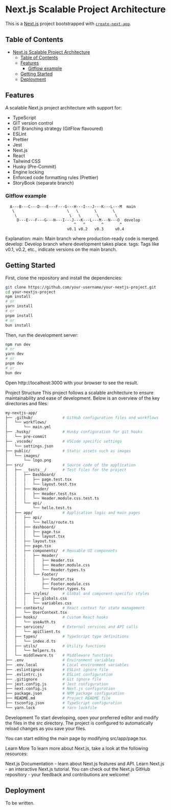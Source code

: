 # Next.js Scalable Project Architecture

This is a [Next.js](https://nextjs.org/) project bootstrapped with [`create-next-app`](https://github.com/vercel/next.js/tree/canary/packages/create-next-app).

## Table of Contents

- [Next.js Scalable Project Architecture](#nextjs-scalable-project-architecture)
  - [Table of Contents](#table-of-contents)
  - [Features](#features)
    - [Gitflow example](#gitflow-example)
  - [Getting Started](#getting-started)
  - [Deployment](#deployment)

## Features

A scalable Next.js project architecture with support for:

- TypeScript
- GIT version control
- GIT Branching strategy (GitFlow flavoured)
- ESLint
- Prettier
- Jest
- Next.js
- React
- Tailwind CSS
- Husky (Pre-Commit)
- Engine locking
- Enforced code formatting rules (Prettier)
- StoryBook (separate branch)

### Gitflow example

      A---B---C---D---E---F---G---H---I---J---K---L---M  main
       \                       \   \       \       \
        \                       \   \       \       \     
         D---E---F---G---H---I---J---K---L---M---N---O  develop
                                  ^   ^       ^       ^
                               v0.1 v0.2   v0.3     v0.4

Explanation:
main: Main branch where production-ready code is merged.
develop: Develop branch where development takes place.
tags: Tags like v0.1, v0.2, etc., indicate versions on the main branch.

## Getting Started

First, clone the repository and install the dependencies:

```bash
git clone https://github.com/your-username/your-nextjs-project.git
cd your-nextjs-project
npm install
# or
yarn install
# or
pnpm install
# or
bun install
```

Then, run the development server:

```bash
npm run dev
# or
yarn dev
# or
pnpm dev
# or
bun dev
```

Open http://localhost:3000 with your browser to see the result.

Project Structure
This project follows a scalable architecture to ensure maintainability and ease of development. Below is an overview of the key directories and files:

```bash
my-nextjs-app/
├── .github/             # GitHub configuration files and workflows
│   └── workflows/
│       └── main.yml
├── .husky/              # Husky configuration for git hooks
│   └── pre-commit
├── .vscode/             # VSCode specific settings
│   └── settings.json
├── public/              # Static assets such as images
│   └── images/
│       └── logo.png
├── src/                 # Source code of the application
│   ├── __tests__/       # Test files for the project
│   │   ├── Dashboard/
│   │   │   ├── page.test.tsx
│   │   │   └── layout.test.tsx
│   │   ├── Header/
│   │   │   ├── Header.test.tsx
│   │   │   └── Header.module.css.test.ts
│   │   └── api/
│   │       └── hello.test.ts
│   ├── app/             # Application logic and main pages
│   │   ├── api/
│   │   │   └── hello/route.ts
│   │   ├── dashboard/
│   │   │   ├── page.tsx
│   │   │   └── layout.tsx
│   │   ├── layout.tsx
│   │   ├── page.tsx
│   │   ├── components/  # Reusable UI components
│   │   │   ├── Header/
│   │   │   │   ├── Header.tsx
│   │   │   │   ├── Header.module.css
│   │   │   │   └── Header.types.ts
│   │   │   └── Footer/
│   │   │       ├── Footer.tsx
│   │   │       ├── Footer.module.css
│   │   │       └── Footer.types.ts
│   │   ├── styles/      # Global and component-specific styles
│   │   │   ├── globals.css
│   │   │   └── variables.css
│   ├── contexts/        # React context for state management
│   │   └── UserContext.tsx
│   ├── hooks/           # Custom React hooks
│   │   └── useAuth.ts
│   ├── services/        # External services and API calls
│   │   └── apiClient.ts
│   ├── types/           # TypeScript type definitions
│   │   └── index.d.ts
│   ├── utils/           # Utility functions
│   │   └── helpers.ts
│   └── middleware.ts    # Middleware functions
├── .env                 # Environment variables
├── .env.local           # Local environment variables
├── .eslintignore        # ESLint ignore file
├── .eslintrc.js         # ESLint configuration
├── .gitignore           # Git ignore file
├── jest.config.js       # Jest configuration
├── next.config.js       # Next.js configuration
├── package.json         # NPM package configuration
├── README.md            # Project README file
├── tsconfig.json        # TypeScript configuration
└── yarn.lock            # Yarn lockfile
```

Development
To start developing, open your preferred editor and modify the files in the src directory. The project is configured to automatically reload changes as you save your files.

You can start editing the main page by modifying src/app/page.tsx.

Learn More
To learn more about Next.js, take a look at the following resources:

Next.js Documentation - learn about Next.js features and API.
Learn Next.js - an interactive Next.js tutorial.
You can check out the Next.js GitHub repository - your feedback and contributions are welcome!

## Deployment

To be written.
